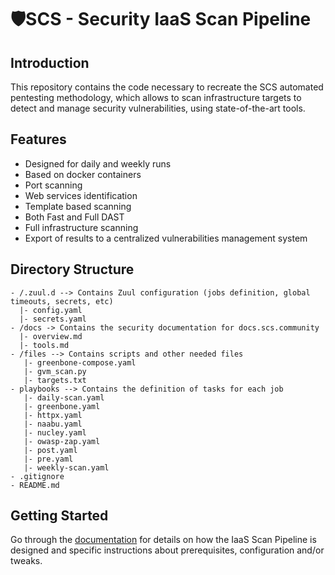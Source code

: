 # 🛡️SCS - Security IaaS Scan Pipeline

## Introduction

This repository contains the code necessary to recreate the SCS automated pentesting methodology, which allows to scan infrastructure targets  to detect and manage security vulnerabilities, using state-of-the-art tools.

## Features

- Designed for daily and weekly runs
- Based on docker containers
- Port scanning
- Web services identification
- Template based scanning
- Both Fast and Full DAST
- Full infrastructure scanning
- Export of results to a centralized vulnerabilities management system

## Directory Structure
```
- /.zuul.d --> Contains Zuul configuration (jobs definition, global timeouts, secrets, etc)
  |- config.yaml
  |- secrets.yaml
- /docs -> Contains the security documentation for docs.scs.community
  |- overview.md
  |- tools.md   
- /files --> Contains scripts and other needed files
   |- greenbone-compose.yaml
   |- gvm_scan.py
   |- targets.txt
- playbooks --> Contains the definition of tasks for each job
   |- daily-scan.yaml
   |- greenbone.yaml
   |- httpx.yaml
   |- naabu.yaml
   |- nucley.yaml
   |- owasp-zap.yaml
   |- post.yaml
   |- pre.yaml
   |- weekly-scan.yaml
- .gitignore
- README.md
```

## Getting Started

Go through the [documentation](./docs) for details on how the IaaS Scan Pipeline is designed and specific instructions about prerequisites, configuration and/or tweaks.